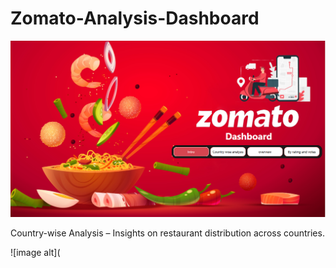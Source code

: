 # Zomato-Analysis-Dashboard

![image alt](https://github.com/Tanvi-1306/Zomato-Analysis-Dashboard/blob/e34ebd1f844e487e8098494cb01680bd90f53c0f/Screenshot%20(72).png)

Country-wise Analysis – Insights on restaurant distribution across countries.

![image alt](

